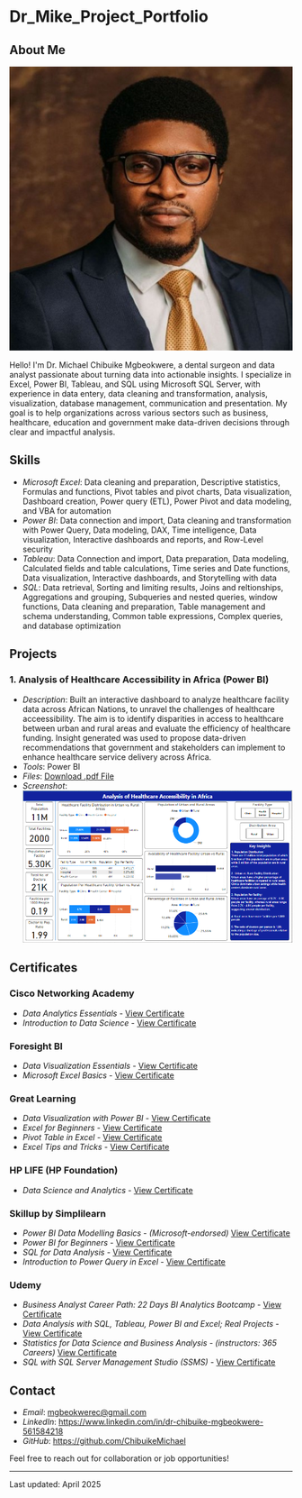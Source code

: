# Dr_Mike_Project_Portfolio

## About Me
![Profile Photo](images/profile.jpg)

Hello! I'm Dr. Michael Chibuike Mgbeokwere, a dental surgeon and data analyst passionate about turning data into actionable insights. I specialize in Excel, Power BI, Tableau, and SQL using Microsoft SQL Server, with experience in data entery, data cleaning and transformation, analysis, visualization, database management, communication and presentation. My goal is to help organizations across various sectors such as business, healthcare, education and government make data-driven decisions through clear and impactful analysis.

## Skills
- *Microsoft Excel*: Data cleaning and preparation, Descriptive statistics, Formulas and functions, Pivot tables and pivot charts, Data visualization, Dashboard creation, Power query (ETL), Power Pivot and data modeling, and VBA for automation
- *Power BI*: Data connection and import, Data cleaning and transformation with Power Query, Data modeling, DAX, Time intelligence, Data visualization, Interactive dashboards and reports, and Row-Level security
- *Tableau*: Data Connection and import, Data preparation, Data modeling, Calculated fields and table calculations, Time series and Date functions, Data visualization, Interactive dashboards, and Storytelling with data
- *SQL*: Data retrieval, Sorting and limiting results, Joins and reltionships, Aggregations and grouping, Subqueries and nested queries,  window functions, Data cleaning and preparation, Table management and schema understanding, Common table expressions, Complex queries, and database optimization

## Projects

### 1. Analysis of Healthcare Accessibility in Africa (Power BI)
- *Description*: Built an interactive dashboard to analyze healthcare facility data across African Nations, to unravel the challenges of healthcare acceessibility. The aim is to identify disparities in access to healthcare between urban and rural areas and evaluate the efficiency of healthcare funding. Insight generated was used to propose data-driven recommendations that government and stakeholders can implement to enhance healthcare service delivery across Africa.
- *Tools*: Power BI
- *Files*: [Download .pdf File](projects/Healthcare-Accessibility-in-Africa-File.pdf)
- *Screenshot*: ![Healthcare Accessibility Dashboard](images/Healthcare-Accessibility-Dashboard.png)

## Certificates

### Cisco Networking Academy

- *Data Analytics Essentials* - [View Certificate](certificates/Cisco-Data-Analytics-Essentials-Certificate.pdf)
- *Introduction to Data Science* - [View Certificate](certificates/Cisco-introduction-to-data-science-certificate.pdf)

### Foresight BI
 
- *Data Visualization Essentials* - [View Certificate](certificates/Foresight-BI-Data-visualization-essentials.pdf)
- *Microsoft Excel Basics* - [View Certificate](certificates/Foresight-BI-Excel-certificate.pdf)

### Great Learning 

- *Data Visualization with Power BI* - [View Certificate](certificates/GL-Data-visualization-Certificate.pdf)
- *Excel for Beginners* - [View Certificate](certificates/GL-Excel-for-beginners-certificate.pdf)
- *Pivot Table in Excel* - [View Certificate](certificates/Great-learning-certificate-Pivot-table.pdf)
- *Excel Tips and Tricks* - [View Certificate](certificates/Great-learning-certificate-on-Excel-Tips.pdf)

### HP LIFE (HP Foundation)

- *Data Science and Analytics* - [View Certificate](certificates/Hp-life-certificate-on-data-science-and-analytics.pdf)

### Skillup by Simplilearn

- *Power BI Data Modelling Basics* - *(Microsoft-endorsed)* [View Certificate](certificates/Simplilearn-Certificate-PowerBI-Data-Modelling-Basics.pdf)
- *Power BI for Beginners* - [View Certificate](certificates/Simplilearn-Certificate-PowerBI-for-Beginners.pdf)
- *SQL for Data Analysis* - [View Certificate](certificates/Simplilearn-Certificate-SQL-for-Data-Analysis.pdf)
- *Introduction to Power Query in Excel* - [View Certificate](certificates/Simplilearn-certificate-on-power-query.pdf)

### Udemy

- *Business Analyst Career Path: 22 Days BI Analytics Bootcamp* - [View Certificate](certificates/Udemy-Business-Analyst-Career-Path-Using-Excel-and-PowerBI.pdf)
- *Data Analysis with SQL, Tableau, Power BI and Excel; Real Projects* - [View Certificate](certificates/Udemy-Certificate-on-Data-Analysis-with-Tableau-PowerBI-Excel-and-SQL.pdf)
- *Statistics for Data Science and Business Analysis* - *(instructors: 365 Careers)* [View Certificate](certificates/Udemy-statistics-for-data-science-certificate.pdf)
- *SQL with SQL Server Management Studio (SSMS)* - [View Certificate](certificates/Udemy-SQL-with-SQL-Server-Managment-Studio-(SSMS).pdf)

## Contact
- *Email*: mgbeokwerec@gmail.com
- *LinkedIn*: https://www.linkedin.com/in/dr-chibuike-mgbeokwere-561584218
- *GitHub*: https://github.com/ChibuikeMichael

Feel free to reach out for collaboration or job opportunities!

---
Last updated: April 2025
